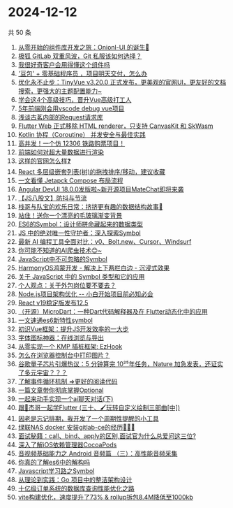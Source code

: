 # 2024-12-12

共 50 条

<!-- BEGIN JUEJIN -->
<!-- 最后更新时间 2024-12-12 00:01:12 +0800 -->
1. [从零开始的组件库开发之旅：Onionl-UI 的诞生🚀](https://juejin.cn/post/7445528830108663842)
1. [极狐 GitLab 双重风波，Git 私服该如何选择？](https://juejin.cn/post/7446578471901626420)
1. [我很好奇客户会用得懂这个组件吗](https://juejin.cn/post/7445742249843556392)
1. [ '豆包'  + 零基础程序员 ，项目明天交付，怎么办](https://juejin.cn/post/7445912346042400818)
1. [优化永不止步：TinyVue v3.20.0 正式发布，更美观的官网UI，更友好的文档搜索，更强大的主题配置能力~](https://juejin.cn/post/7445930510021656613)
1. [学会这4个高级技巧，晋升Vue高级打工人](https://juejin.cn/post/7445679702889562149)
1. [5年前端刚会用vscode debug vue项目](https://juejin.cn/post/7446578471901872180)
1. [浅谈古茗内部的Request请求库](https://juejin.cn/post/7445974129524162586)
1. [Flutter Web 正式移除 HTML renderer，只支持 CanvasKit 和 SkWasm](https://juejin.cn/post/7446613741627736091)
1. [Kotlin 协程（Coroutine） 并发安全与最佳实践](https://juejin.cn/post/7445956009564291126)
1. [高并发！一个仿 12306 铁路购票项目！](https://juejin.cn/post/7446018863504195611)
1. [前端如何对超大量数据进行渲染](https://juejin.cn/post/7446498913518059556)
1. [这样的官网怎么样❓](https://juejin.cn/post/7447026961463115812)
1. [React 多层级嵌套列表(树)的拖拽排序/移动，建议收藏](https://juejin.cn/post/7446330688785973258)
1. [一文看懂 Jetapck Compose 布局流程](https://juejin.cn/post/7446007995417395234)
1. [Angular DevUI 18.0.0发版啦~新开源项目MateChat即将来袭](https://juejin.cn/post/7446047646563500069)
1. [【JS八股文】防抖与节流](https://juejin.cn/post/7446241359160541247)
1. [栈哥与队宝的欢乐日常：挤挤更有趣的数据结构故事🤗](https://juejin.cn/post/7445938872657756214)
1. [站住！送你一个漂亮的毛玻璃渐变背景](https://juejin.cn/post/7446018863504506907)
1. [ES6的Symbol：设计师拼命藏起来的数据类型](https://juejin.cn/post/7446453797821366308)
1. [JS 中的绝对唯一性守护者：深入探索Symbol](https://juejin.cn/post/7446416541849829403)
1. [最新 AI 编程工具全面对比：v0、Bolt.new、Cursor、Windsurf](https://juejin.cn/post/7446099997349806134)
1. [你可能不知道的AI爬虫技术😊~](https://juejin.cn/post/7446272006973390882)
1. [JavaScript中不可忽略的Symbol ](https://juejin.cn/post/7446651689430024226)
1. [HarmonyOS鸿蒙开发 - 解决上下两栏白边 - 沉浸式效果](https://juejin.cn/post/7446592874022879284)
1. [关于 JavaScript 中的 Symbol 类型和它的应用](https://juejin.cn/post/7446313878714548251)
1. [个人观点：关于外包岗位要不要去？](https://juejin.cn/post/7446965967140241408)
1. [Node.js项目架构优化 -- 小白开始项目前必知必会](https://juejin.cn/post/7446330268117106740)
1. [React v19稳定版发布12.5](https://juejin.cn/post/7446298449563189260)
1. [（开源）MicroDart：一种Dart代码解释器及在 Flutter动态化中的应用](https://juejin.cn/post/7446402625716863002)
1. [一文速通es6新特性symbol](https://juejin.cn/post/7446591561095626761)
1. [初识Vue框架：提升JS开发效率的一大步](https://juejin.cn/post/7446792168047099958)
1. [字体图标神器：在线浏览与导出](https://juejin.cn/post/7446204960024592418)
1. [从零实现一个 KMP 插桩框架: EzHook](https://juejin.cn/post/7445861251420487706)
1. [怎么在浏览器控制台中打印图片？](https://juejin.cn/post/7446240175640870966)
1. [谷歌量子芯片引爆热议：5 分钟算完 10²⁵年任务，Nature 加急发表，还证实了多元宇宙？？？](https://juejin.cn/post/7446666453414346815)
1. [了解事件循环机制 =>更好的阅读代码](https://juejin.cn/post/7446234916051009587)
1. [一篇文章带你彻底掌握Optional ](https://juejin.cn/post/7445957275204550666)
1. [一起来动手实现一个ai聊天对话(下)](https://juejin.cn/post/7445857284377034803)
1. [跟🤡杰哥一起学Flutter (三十、🖌玩转自定义绘制三部曲[中])](https://juejin.cn/post/7446634545867046922)
1. [因老是忘记排期，我开发了一个周期性提醒的小工具](https://juejin.cn/post/7446362500478238746)
1. [绿联NAS docker 安装gitlab-ce的经历🚀🚀🚀](https://juejin.cn/post/7446362500478058522)
1. [面试秘籍：call、bind、apply的区别,面试官为什么总爱问这三位?](https://juejin.cn/post/7446784123396833318)
1. [深入了解iOS依赖管理器CocoaPods](https://juejin.cn/post/7446436065545715723)
1. [音视频基础能力之 Android 音频篇 （三）：高性能音频采集](https://juejin.cn/post/7445732463151808527)
1. [你真的了解es6中的解构吗](https://juejin.cn/post/7446988707503112228)
1. [Javascript学习路之Symbol](https://juejin.cn/post/7446652016594108453)
1. [从理论到实践：Go 项目中的整洁架构设计	](https://juejin.cn/post/7446693684223868962)
1. [十亿级订单系统的数据库查询性能优化之路](https://juejin.cn/post/7446365568632930341)
1. [vite构建优化，速度提升了73% &  rollup拆包8.4M降低至1000kb](https://juejin.cn/post/7446289008906616872)
<!-- END JUEJIN -->